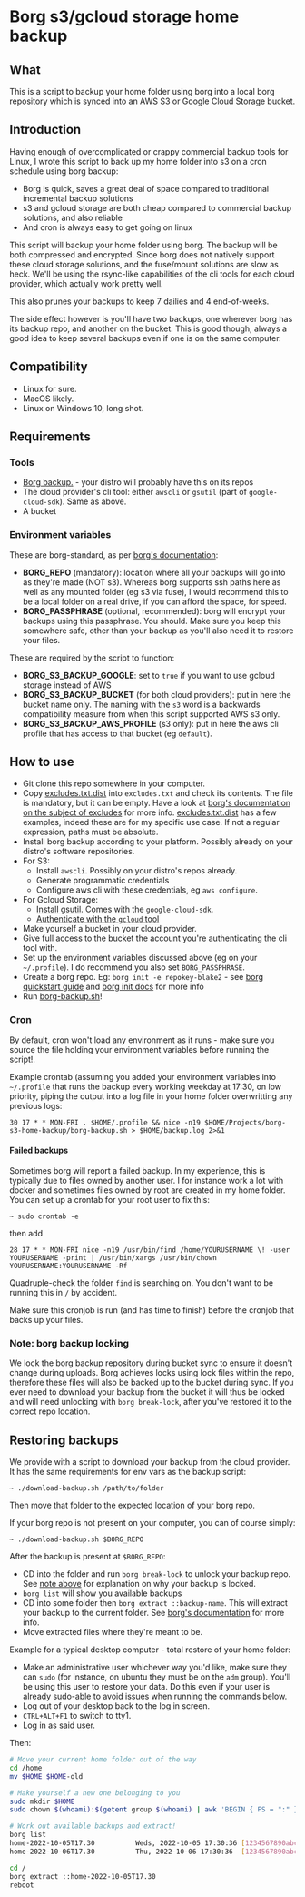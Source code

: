 # Borg s3/gcloud storage home backup

## What

This is a script to backup your home folder using borg into a local borg repository which is synced
into an AWS S3 or Google Cloud Storage bucket.

## Introduction

Having enough of overcomplicated or crappy commercial backup tools for Linux, I wrote this script to
back up my home folder into s3 on a cron schedule using borg backup:

  * Borg is quick, saves a great deal of space compared to traditional incremental backup solutions
  * s3 and gcloud storage are both cheap compared to commercial backup solutions, and also reliable
  * And cron is always easy to get going on linux

This script will backup your home folder using borg. The backup will be both compressed and encrypted.
Since borg does not natively support these cloud storage solutions, and the fuse/mount solutions are
slow as heck. We'll be using the rsync-like capabilities of the cli tools for each cloud provider,
which actually work pretty well.

This also prunes your backups to keep 7 dailies and 4 end-of-weeks.

The side effect however is you'll have two backups, one wherever borg has its backup repo, and another
on the bucket. This is good though, always a good idea to keep several backups even if one is on the same
computer.

## Compatibility

  * Linux for sure.
  * MacOS likely.
  * Linux on Windows 10, long shot.

## Requirements

### Tools

  * [Borg backup.](https://www.borgbackup.org/) - your distro will probably have this on its repos
  * The cloud provider's cli tool: either `awscli` or `gsutil` (part of `google-cloud-sdk`). Same as above.
  * A bucket

### Environment variables

These are borg-standard, as per [borg's documentation](https://borgbackup.readthedocs.io/en/stable/usage.html#environment-variables):

  * **BORG_REPO** (mandatory): location where all your backups will go into as they're made (NOT s3).
  Whereas borg supports ssh paths here as well as any mounted folder (eg s3 via fuse), I would recommend
  this to be a local folder on a real drive, if you can afford the space, for speed.
  * **BORG_PASSPHRASE** (optional, recommended): borg will encrypt your backups using this passphrase. You should.
  Make sure you keep this somewhere safe, other than your backup as you'll also need it to restore your files.

These are required by the script to function:

  * **BORG_S3_BACKUP_GOOGLE**: set to `true` if you want to use gcloud storage instead of AWS
  * **BORG_S3_BACKUP_BUCKET** (for both cloud providers): put in here the bucket name only. The naming with the `s3`
        word is a backwards compatibility measure from when this script supported AWS s3 only.
  * **BORG_S3_BACKUP_AWS_PROFILE** (s3 only): put in here the aws cli profile that has access to that bucket (eg `default`).

## How to use

  * Git clone this repo somewhere in your computer.
  * Copy [excludes.txt.dist](excludes.txt.dist) into `excludes.txt` and check its contents. The file is
  mandatory, but it can be empty. Have a look at
  [borg's documentation on the subject of excludes](https://borgbackup.readthedocs.io/en/stable/usage/help.html#borg-help-patterns) for more info.
  [excludes.txt.dist](excludes.txt.dist) has a few examples, indeed these are for my specific use case. If not a regular expression, paths must be
  absolute.
  * Install borg backup according to your platform. Possibly already on your distro's software repositories.
  * For S3:
      * Install `awscli`. Possibly on your distro's repos already.
      * Generate programmatic credentials
      * Configure aws cli with these credentials, eg `aws configure`.
  * For Gcloud Storage:
      * [Install gsutil](https://cloud.google.com/storage/docs/gsutil_install). Comes with the `google-cloud-sdk`.
      * [Authenticate with the `gcloud` tool](https://cloud.google.com/storage/docs/authentication)
  * Make yourself a bucket in your cloud provider.
  * Give full access to the bucket the account you're authenticating the cli tool with.
  * Set up the environment variables discussed above (eg on your `~/.profile`). I do recommend you also set `BORG_PASSPHRASE`.
  * Create a borg repo. Eg: `borg init -e repokey-blake2` - see [borg quickstart guide](https://borgbackup.readthedocs.io/en/stable/quickstart.html) and [borg init docs](https://borgbackup.readthedocs.io/en/stable/usage/init.html) for more info
  * Run [borg-backup.sh](borg-backup.sh)!

### Cron

By default, cron won't load any environment as it runs - make sure you source the file holding your environment
variables before running the script!.

Example crontab (assuming you added your environment variables into `~/.profile` that runs the backup every
working weekday at 17:30, on low priority, piping the output into a log file in your home folder overwritting any
previous logs:

```cron
30 17 * * MON-FRI . $HOME/.profile && nice -n19 $HOME/Projects/borg-s3-home-backup/borg-backup.sh > $HOME/backup.log 2>&1
```

#### Failed backups

Sometimes borg will report a failed backup. In my experience, this is typically due to files owned by another user.
I for instance work a lot with docker and sometimes files owned by root are created in my home folder. You can
set up a crontab for your root user to fix this:

```shell script
~ sudo crontab -e
```

then add

```cron
28 17 * * MON-FRI nice -n19 /usr/bin/find /home/YOURUSERNAME \! -user YOURUSERNAME -print | /usr/bin/xargs /usr/bin/chown YOURUSERNAME:YOURUSERNAME -Rf
```

Quadruple-check the folder `find` is searching on. You don't want to be running this in `/` by accident.

Make sure this cronjob is run (and has time to finish) before the cronjob that backs up your files.

### Note: borg backup locking

We lock the borg backup repository during bucket sync to ensure it doesn't change during uploads. Borg achieves locks using lock files within the repo,
therefore these files will also be backed up to the bucket during sync. If you ever need to download your backup from the bucket it will thus be locked and will need
unlocking with `borg break-lock`, after you've restored it to the correct repo location.

## Restoring backups

We provide with a script to download your backup from the cloud provider. It has the same requirements for env vars as the
backup script:

```shell script
~ ./download-backup.sh /path/to/folder
```

Then move that folder to the expected location of your borg repo.

If your borg repo is not present on your computer, you can of course simply:

```shell script
~ ./download-backup.sh $BORG_REPO
```

After the backup is present at `$BORG_REPO`:
  * CD into the folder and run `borg break-lock` to unlock your backup repo. See [note above](#note-borg-backup-locking)
        for explanation on why your backup is locked.
  * `borg list` will show you available backups
  * CD into some folder then `borg extract ::backup-name`. This will extract your backup to the current folder. See
        [borg's documentation](https://borgbackup.readthedocs.io/en/stable/usage.html#borg-extract) for more info.
  * Move extracted files where they're meant to be.

Example for a typical desktop computer - total restore of your home folder:
  * Make an administrative user whichever way you'd like, make sure they can `sudo` (for instance, on ubuntu
  they must be on the `adm` group). You'll be using this user to restore your data. Do this even if your user
  is already sudo-able to avoid issues when running the commands below.
  * Log out of your desktop back to the log in screen.
  * `CTRL+ALT+F1` to switch to tty1.
  * Log in as said user.

Then:

```bash
# Move your current home folder out of the way
cd /home
mv $HOME $HOME-old

# Make yourself a new one belonging to you
sudo mkdir $HOME
sudo chown $(whoami):$(getent group $(whoami) | awk 'BEGIN { FS = ":" } ; { print $1 }') $HOME

# Work out available backups and extract!
borg list
home-2022-10-05T17.30          Weds, 2022-10-05 17:30:36 [1234567890abcdef1234567890abcdef]
home-2022-10-06T17.30          Thu, 2022-10-06 17:30:36  [1234567890abcdef1234567890abcdef]

cd /
borg extract ::home-2022-10-05T17.30
reboot
```

